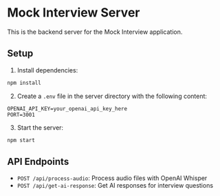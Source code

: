 # Mock Interview Server

This is the backend server for the Mock Interview application.

## Setup

1. Install dependencies:
```bash
npm install
```

2. Create a `.env` file in the server directory with the following content:
```
OPENAI_API_KEY=your_openai_api_key_here
PORT=3001
```

3. Start the server:
```bash
npm start
```

## API Endpoints

- `POST /api/process-audio`: Process audio files with OpenAI Whisper
- `POST /api/get-ai-response`: Get AI responses for interview questions 